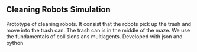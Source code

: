 ## Cleaning Robots Simulation
Prototype of cleaning robots. It consist that the robots pick up the trash and move into the trash can. 
The trash can is in the middle of the maze. We use the fundamentals of collisions ans multiagents. 
Developed with json and python

